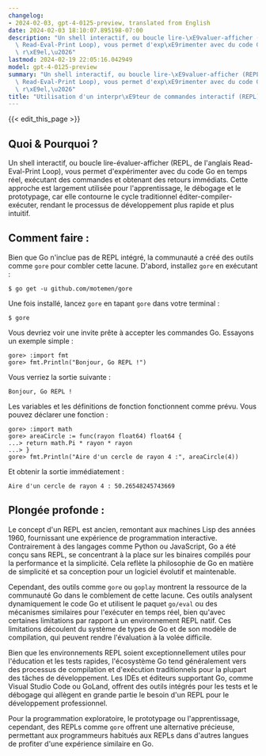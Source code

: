 ```yaml
---
changelog:
- 2024-02-03, gpt-4-0125-preview, translated from English
date: 2024-02-03 18:10:07.895198-07:00
description: "Un shell interactif, ou boucle lire-\xE9valuer-afficher (REPL, de l'anglais\
  \ Read-Eval-Print Loop), vous permet d'exp\xE9rimenter avec du code Go en temps\
  \ r\xE9el,\u2026"
lastmod: 2024-02-19 22:05:16.042949
model: gpt-4-0125-preview
summary: "Un shell interactif, ou boucle lire-\xE9valuer-afficher (REPL, de l'anglais\
  \ Read-Eval-Print Loop), vous permet d'exp\xE9rimenter avec du code Go en temps\
  \ r\xE9el,\u2026"
title: "Utilisation d'un interpr\xE9teur de commandes interactif (REPL)"
---
```


{{< edit_this_page >}}

## Quoi & Pourquoi ?

Un shell interactif, ou boucle lire-évaluer-afficher (REPL, de l'anglais Read-Eval-Print Loop), vous permet d'expérimenter avec du code Go en temps réel, exécutant des commandes et obtenant des retours immédiats. Cette approche est largement utilisée pour l'apprentissage, le débogage et le prototypage, car elle contourne le cycle traditionnel éditer-compiler-exécuter, rendant le processus de développement plus rapide et plus intuitif.

## Comment faire :

Bien que Go n'inclue pas de REPL intégré, la communauté a créé des outils comme `gore` pour combler cette lacune. D'abord, installez `gore` en exécutant :

```
$ go get -u github.com/motemen/gore
```

Une fois installé, lancez `gore` en tapant `gore` dans votre terminal :

```
$ gore
```

Vous devriez voir une invite prête à accepter les commandes Go. Essayons un exemple simple :

```
gore> :import fmt
gore> fmt.Println("Bonjour, Go REPL !")
```

Vous verriez la sortie suivante :

```
Bonjour, Go REPL !
```

Les variables et les définitions de fonction fonctionnent comme prévu. Vous pouvez déclarer une fonction :

```
gore> :import math
gore> areaCircle := func(rayon float64) float64 {
...> return math.Pi * rayon * rayon
...> }
gore> fmt.Println("Aire d'un cercle de rayon 4 :", areaCircle(4))
```

Et obtenir la sortie immédiatement :

```
Aire d'un cercle de rayon 4 : 50.26548245743669
```

## Plongée profonde :

Le concept d'un REPL est ancien, remontant aux machines Lisp des années 1960, fournissant une expérience de programmation interactive. Contrairement à des langages comme Python ou JavaScript, Go a été conçu sans REPL, se concentrant à la place sur les binaires compilés pour la performance et la simplicité. Cela reflète la philosophie de Go en matière de simplicité et sa conception pour un logiciel évolutif et maintenable.

Cependant, des outils comme `gore` ou `goplay` montrent la ressource de la communauté Go dans le comblement de cette lacune. Ces outils analysent dynamiquement le code Go et utilisent le paquet `go/eval` ou des mécanismes similaires pour l'exécuter en temps réel, bien qu'avec certaines limitations par rapport à un environnement REPL natif. Ces limitations découlent du système de types de Go et de son modèle de compilation, qui peuvent rendre l'évaluation à la volée difficile.

Bien que les environnements REPL soient exceptionnellement utiles pour l'éducation et les tests rapides, l'écosystème Go tend généralement vers des processus de compilation et d'exécution traditionnels pour la plupart des tâches de développement. Les IDEs et éditeurs supportant Go, comme Visual Studio Code ou GoLand, offrent des outils intégrés pour les tests et le débogage qui allègent en grande partie le besoin d'un REPL pour le développement professionnel.

Pour la programmation exploratoire, le prototypage ou l'apprentissage, cependant, des REPLs comme `gore` offrent une alternative précieuse, permettant aux programmeurs habitués aux REPLs dans d'autres langues de profiter d'une expérience similaire en Go.
